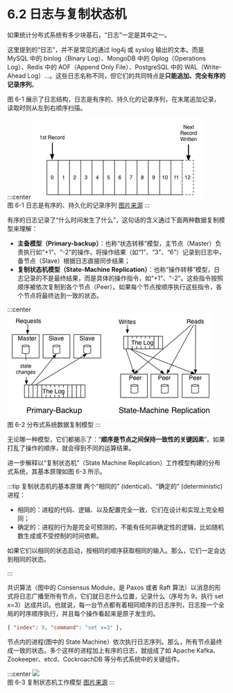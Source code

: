 # 6.2 日志与复制状态机

如果统计分布式系统有多少块基石，“日志”一定是其中之一。

这里提到的“日志”，并不是常见的通过 log4j 或 syslog 输出的文本。而是 MySQL 中的 binlog（Binary Log）、MongoDB 中的 Oplog（Operations Log）、Redis 中的 AOF（Append Only File）、PostgreSQL 中的 WAL（Write-Ahead Log）...。这些日志名称不同，但它们的共同特点是**只能追加、完全有序的记录序列**。

图 6-1 展示了日志结构，日志是有序的、持久化的记录序列，在末尾追加记录，读取时则从左到右顺序扫描。

:::center
  ![](../assets/log.png) <br/>
  图 6-1 日志是有序的、持久化的记录序列 [图片来源](https://engineering.linkedin.com/distributed-systems/log-what-every-software-engineer-should-know-about-real-time-datas-unifying)
:::

有序的日志记录了“什么时间发生了什么”，这句话的含义通过下面两种数据复制模型来理解：

- **主备模型（Primary-backup）**：也称“状态转移”模型，主节点（Master）负责执行如“+1”、“-2”的操作，将操作结果（如“1”、“3”、“6”）记录到日志中，备节点（Slave）根据日志直接同步结果；
- **复制状态机模型（State-Machine Replication）**：也称“操作转移”模型，日志记录的不是最终结果，而是具体的操作指令，如“+1”、“-2”。这些指令按照顺序被依次复制到各个节点（Peer）。如果每个节点按顺序执行这些指令，各个节点将最终达到一致的状态。

:::center
  ![](../assets/active_and_passive_arch.png) <br/>
  图 6-2 分布式系统数据复制模型
:::

无论哪一种模型，它们都揭示了：“**顺序是节点之间保持一致性的关键因素**”。如果打乱了操作的顺序，就会得到不同的运算结果。

进一步解释以“复制状态机”（State Machine Replication）工作模型构建的分布式系统，其基本原理如图 6-3 所示。

:::tip 复制状态机的基本原理
两个“相同的” (identical)、“确定的” (deterministic) 进程：

- 相同的：进程的代码、逻辑、以及配置完全一致，它们在设计和实现上完全相同；
- 确定的：进程的行为是完全可预测的，不能有任何非确定性的逻辑，比如随机数生成或不受控制的时间依赖。

如果它们以相同的状态启动，按相同的顺序获取相同的输入。那么，它们一定会达到相同的状态。

:::

共识算法（图中的 Consensus Module，是 Paxos 或者 Raft 算法）以消息的形式将日志广播至所有节点，它们就日志什么位置，记录什么（序号为 9，执行 set x=3）达成共识。也就说，每一台节点都有着相同顺序的日志序列，日志按一个全局的时序顺序执行，并且每个操作看起来是原子发生的。

```json
{ "index": 9, "command": "set x=3" },
```

节点内的进程(图中的 State Machine）依次执行日志序列。那么，所有节点最终成一致的状态。多个这样的进程加上有序的日志，就组成了如 Apache Kafka、Zookeeper、etcd、CockroachDB 等分布式系统中的关键组件。

:::center
  ![](../assets/Replicated-state-machine.webp) <br/>
  图 6-3 复制状态机工作模型 [图片来源](https://raft.github.io/raft.pdf)
:::

[^1]: https://engineering.linkedin.com/distributed-systems/log-what-every-software-engineer-should-know-about-real-time-datas-unifying 
